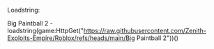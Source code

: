 Loadstring:

Big Paintball 2 - loadstring(game:HttpGet("https://raw.githubusercontent.com/Zenith-Exploits-Empire/Roblox/refs/heads/main/Big Paintball 2"))()

